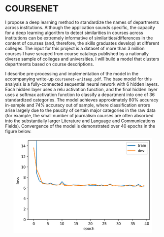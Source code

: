 # COURSENET

I propose a deep learning method to standardize the names of departments across institutions. Although the application sounds specific, the capacity for a deep learning algorithm to detect similarities in courses across institutions can be extremely informative of similarities/differences in the content of courses (and, therefore, the skills graduates develop) at different colleges. The input for this project is a dataset of more than 3 million courses I have scraped from course catalogs published by a nationally diverse sample of colleges and universities. I will build a model that clusters departments based on course descriptions.

I describe pre-processing and implementation of the model in the accompanying write-up ``coursenet-writeup.pdf``. The base model for this analysis is a fully-connected sequential neural nework with 6 hidden layers. Each hidden layer uses a relu activation function, and the final hidden layer uses a softmax activation function to classify a department into one of 36 standardized categories. The model achieves approximately 80% accuracy in-sample and 74% accuracy out of sample, where classification errors arise largely due to the paucity of certain major categories in the raw data (for example, the small number of journalism courses are often absorbed into the substantially larger Literature and Language and Communications Fields). Convergence of the model is demonstrated over 40 epochs in the figure below.

<p align="center">
  <img src="intermediate/loss_function.png" width="450">
</p>
